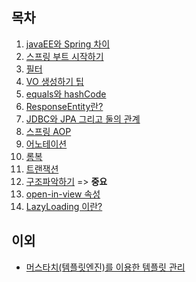 목차
-
1. [javaEE와 Spring 차이](./md/javaEEAndSpring.md "javaEE와 Spring 차이")
2. [스프링 부트 시작하기](./md/springBootStart.md "스프링 부트 시작하기")
3. [필터](./md/filter.md "필터")
4. [VO 생성하기 팁](./md/VO.md "VO 생성하기 팁")
5. [equals와 hashCode](./md/equalsAndHash.md "equals and hash")
6. [ResponseEntity란?](./md/ResponseEntity.md "ResponseEntity.md란?")
7. [JDBC와 JPA 그리고 둘의 관계](./md/JDBCandJPA.md "JDBC와 JPA 그리고 둘의 관계")
8. [스프링 AOP](./md/SpringAOP(security).md "스프링 AOP")
9. [어노테이션](./md/annotation.md "어노테이션")
10. [롬복](./md/lombok.md "롬복")
11. [트랜잭션](./md/transaction.md "트랜잭션")
12. [구조파악하기](md/structure.md "구조파악하기") => **중요**
13. [open-in-view 속성](md/openInView.md "open-in-view 속성") 
14. [LazyLoading 이란?](md/lazyLoading.md "LazyLoading 이란?")

이외
-
* [머스타치(템플릿엔진)를 이용한 템플릿 관리](./md/HTMLTemplate.md "머스타치(템플릿엔진)를 이용한 템플릿 관리")


